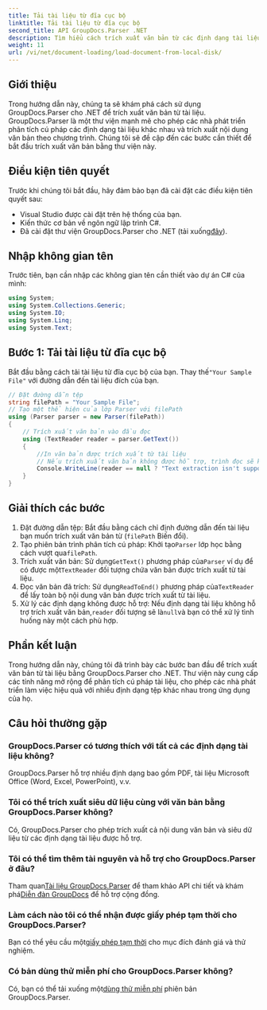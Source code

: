 ```yaml
---
title: Tải tài liệu từ đĩa cục bộ
linktitle: Tải tài liệu từ đĩa cục bộ
second_title: API GroupDocs.Parser .NET
description: Tìm hiểu cách trích xuất văn bản từ các định dạng tài liệu khác nhau bằng GroupDocs.Parser cho .NET. Trích xuất văn bản dễ dàng và hiệu quả với C#.
weight: 11
url: /vi/net/document-loading/load-document-from-local-disk/
---
```

## Giới thiệu
Trong hướng dẫn này, chúng ta sẽ khám phá cách sử dụng GroupDocs.Parser cho .NET để trích xuất văn bản từ tài liệu. GroupDocs.Parser là một thư viện mạnh mẽ cho phép các nhà phát triển phân tích cú pháp các định dạng tài liệu khác nhau và trích xuất nội dung văn bản theo chương trình. Chúng tôi sẽ đề cập đến các bước cần thiết để bắt đầu trích xuất văn bản bằng thư viện này.
## Điều kiện tiên quyết
Trước khi chúng tôi bắt đầu, hãy đảm bảo bạn đã cài đặt các điều kiện tiên quyết sau:
- Visual Studio được cài đặt trên hệ thống của bạn.
- Kiến thức cơ bản về ngôn ngữ lập trình C#.
-  Đã cài đặt thư viện GroupDocs.Parser cho .NET (tải xuống[đây](https://releases.groupdocs.com/parser/net/)).

## Nhập không gian tên
Trước tiên, bạn cần nhập các không gian tên cần thiết vào dự án C# của mình:
```csharp
using System;
using System.Collections.Generic;
using System.IO;
using System.Linq;
using System.Text;
```
## Bước 1: Tải tài liệu từ đĩa cục bộ
 Bắt đầu bằng cách tải tài liệu từ đĩa cục bộ của bạn. Thay thế`"Your Sample File"` với đường dẫn đến tài liệu đích của bạn.
```csharp
// Đặt đường dẫn tệp
string filePath = "Your Sample File";
// Tạo một thể hiện của lớp Parser với filePath
using (Parser parser = new Parser(filePath))
{
    // Trích xuất văn bản vào đầu đọc
    using (TextReader reader = parser.GetText())
    {
        //In văn bản được trích xuất từ tài liệu
        // Nếu trích xuất văn bản không được hỗ trợ, trình đọc sẽ không có giá trị
        Console.WriteLine(reader == null ? "Text extraction isn't supported" : reader.ReadToEnd());
    }
}
```
## Giải thích các bước
1. Đặt đường dẫn tệp: Bắt đầu bằng cách chỉ định đường dẫn đến tài liệu bạn muốn trích xuất văn bản từ (`filePath` Biến đổi).
2.  Tạo phiên bản trình phân tích cú pháp: Khởi tạo`Parser` lớp học bằng cách vượt qua`filePath`.
3.  Trích xuất văn bản: Sử dụng`GetText()` phương pháp của`Parser` ví dụ để có được một`TextReader` đối tượng chứa văn bản được trích xuất từ tài liệu.
4.  Đọc văn bản đã trích: Sử dụng`ReadToEnd()` phương pháp của`TextReader` để lấy toàn bộ nội dung văn bản được trích xuất từ tài liệu.
5.  Xử lý các định dạng không được hỗ trợ: Nếu định dạng tài liệu không hỗ trợ trích xuất văn bản,`reader` đối tượng sẽ là`null`và bạn có thể xử lý tình huống này một cách phù hợp.

## Phần kết luận
Trong hướng dẫn này, chúng tôi đã trình bày các bước ban đầu để trích xuất văn bản từ tài liệu bằng GroupDocs.Parser cho .NET. Thư viện này cung cấp các tính năng mở rộng để phân tích cú pháp tài liệu, cho phép các nhà phát triển làm việc hiệu quả với nhiều định dạng tệp khác nhau trong ứng dụng của họ.

## Câu hỏi thường gặp
### GroupDocs.Parser có tương thích với tất cả các định dạng tài liệu không?
GroupDocs.Parser hỗ trợ nhiều định dạng bao gồm PDF, tài liệu Microsoft Office (Word, Excel, PowerPoint), v.v.
### Tôi có thể trích xuất siêu dữ liệu cùng với văn bản bằng GroupDocs.Parser không?
Có, GroupDocs.Parser cho phép trích xuất cả nội dung văn bản và siêu dữ liệu từ các định dạng tài liệu được hỗ trợ.
### Tôi có thể tìm thêm tài nguyên và hỗ trợ cho GroupDocs.Parser ở đâu?
 Tham quan[Tài liệu GroupDocs.Parser](https://tutorials.groupdocs.com/parser/net/) để tham khảo API chi tiết và khám phá[Diễn đàn GroupDocs](https://forum.groupdocs.com/c/parser/17) để hỗ trợ cộng đồng.
### Làm cách nào tôi có thể nhận được giấy phép tạm thời cho GroupDocs.Parser?
 Bạn có thể yêu cầu một[giấy phép tạm thời](https://purchase.groupdocs.com/temporary-license/) cho mục đích đánh giá và thử nghiệm.
### Có bản dùng thử miễn phí cho GroupDocs.Parser không?
 Có, bạn có thể tải xuống một[dùng thử miễn phí](https://releases.groupdocs.com/) phiên bản GroupDocs.Parser.